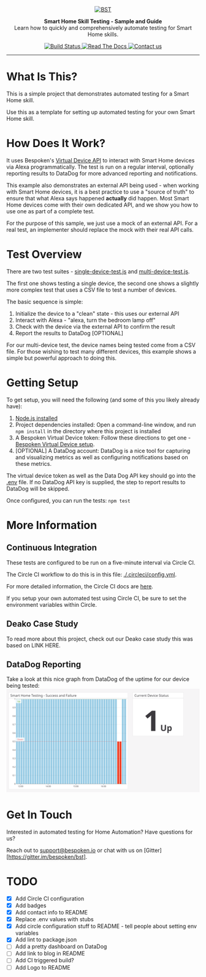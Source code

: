 <p align="center">
  <a href="https://bespoken.io/">
    <img alt="BST" src="https://bespoken.io/wp-content/uploads/Bespoken-Logo-RGB-e1500333659572.png" width="250">
  </a>
</p>

<p align="center">
  <b>Smart Home Skill Testing - Sample and Guide</b><br>
  Learn how to quickly and comprehensively automate testing for Smart Home skills.
</p>

<p align="center">
    <a href="https://circleci.com/gh/bespoken-samples/smart-home-skill-testing">
        <img alt="Build Status" class="badge" src="https://circleci.com/gh/bespoken-samples/smart-home-skill-testing.svg?style=svg">
    </a>
    <a href="https://bespoken.io/blog/smart-home-case-study">
        <img alt="Read The Docs" class="badge" src="https://img.shields.io/badge/blog-latest-brightgreen.svg?style=flat">
    </a>
    <a href="https://gitter.im/bespoken/bst?utm_source=badge&utm_medium=badge&utm_campaign=pr-badge&utm_content=badge">
        <img alt="Contact us" class="badge" src="https://badges.gitter.im/bespoken/bst.svg">
    </a>
</p>

---
# What Is This?
This is a simple project that demonstrates automated testing for a Smart Home skill.

Use this as a template for setting up automated testing for your own Smart Home skill.

# How Does It Work?
It uses Bespoken's [Virtual Device API](https://read.bespoken.io/end-to-end/api) to interact with Smart Home devices via Alexa programmatically. The test is run on a regular interval, optionally reporting results to DataDog for more advanced reporting and notifications.

This example also demonstrates an external API being used - when working with Smart Home devices, it is a best practice to use a "source of truth" to ensure that what Alexa says happened **actually** did happen. Most Smart Home devices come with their own dedicated API, and we show you how to use one as part of a complete test. 

For the purpose of this sample, we just use a mock of an external API. For a real test, an implementer should replace the mock with their real API calls.

# Test Overview
There are two test suites - [single-device-test.js](single-device-test.js) and [multi-device-test.js](multi-device-test.js).

The first one shows testing a single device, the second one shows a slightly more complex test that uses a CSV file to test a number of devices.

The basic sequence is simple:
1) Initialize the device to a "clean" state - this uses our external API
2) Interact with Alexa - "alexa, turn the bedroom lamp off"
3) Check with the device via the external API to confirm the result
4) Report the results to DataDog [OPTIONAL] 

For our multi-device test, the device names being tested come from a CSV file. For those wishing to test many different devices, this example shows a simple but powerful approach to doing this. 

# Getting Setup
To get setup, you will need the following (and some of this you likely already have):
1) [Node.js installed](https://nodejs.org/en/download/)
2) Project dependencies installed:
Open a command-line window, and run `npm install` in the directory where this project is installed
3) A Bespoken Virtual Device token:
Follow these directions to get one - [Bespoken Virtual Device setup](https://read.bespoken.io/end-to-end/setup). 
4) [OPTIONAL] A DataDog account:
DataDog is a nice tool for capturing and visualizing metrics as well as configuring notifications based on these metrics.

The virtual device token as well as the Data Dog API key should go into the [.env](.env) file. If no DataDog API key is supplied, the step to report results to DataDog will be skipped.

Once configured, you can run the tests:
`npm test`

# More Information
## Continuous Integration
These tests are configured to be run on a five-minute interval via Circle CI.

The Circle CI workflow to do this is in this file: [./.circleci/config.yml](.circleci/config.yml).

For more detailed information, the Circle CI docs are [here](https://circleci.com/docs/).

If you setup your own automated test using Circle CI, be sure to set the environment variables within Circle.

## Deako Case Study
To read more about this project, check out our Deako case study this was based on LINK HERE.

## DataDog Reporting
Take a look at this nice graph from DataDog of the uptime for our device being tested:
![DataDog Dashboard](images/DataDogGraph.png)

# Get In Touch
Interested in automated testing for Home Automation? Have questions for us?

Reach out to [support@bespoken.io](mailto:support@bespoken.io) or chat with us on [Gitter][https://gitter.im/bespoken/bst].

# TODO
- [X] Add Circle CI configuration
- [X] Add badges
- [X] Add contact info to README
- [X] Replace .env values with stubs
- [X] Add circle configuration stuff to README - tell people about setting env variables
- [X] Add lint to package.json
- [ ] Add a pretty dashboard on DataDog
- [ ] Add link to blog in README
- [ ] Add CI triggered build?
- [ ] Add Logo to README
